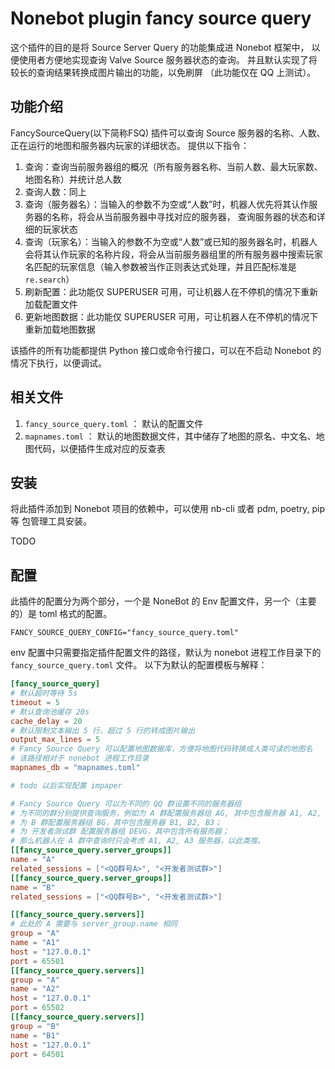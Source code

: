 # Nonebot plugin fancy source query

这个插件的目的是将 Source Server Query 的功能集成进 Nonebot 框架中，
以便使用者方便地实现查询 Valve Source 服务器状态的查询。
并且默认实现了将较长的查询结果转换成图片输出的功能，以免刷屏
（此功能仅在 QQ 上测试）。


## 功能介绍

FancySourceQuery(以下简称FSQ) 插件可以查询 Source 服务器的名称、人数、正在运行的地图和服务器内玩家的详细状态。
提供以下指令：

1. 查询：查询当前服务器组的概况（所有服务器名称、当前人数、最大玩家数、地图名称）并统计总人数
2. 查询人数：同上
3. 查询（服务器名）：当输入的参数不为空或“人数”时，机器人优先将其认作服务器的名称，将会从当前服务器中寻找对应的服务器，
    查询服务器的状态和详细的玩家状态
4. 查询（玩家名）：当输入的参数不为空或“人数”或已知的服务器名时，机器人会将其认作玩家的名称片段，将会从当前服务器组里的所有服务器中搜索玩家名匹配的玩家信息（输入参数被当作正则表达式处理，并且匹配标准是 `re.search`）
5. 刷新配置：此功能仅 SUPERUSER 可用，可让机器人在不停机的情况下重新加载配置文件
6. 更新地图数据：此功能仅 SUPERUSER 可用，可让机器人在不停机的情况下重新加载地图数据

该插件的所有功能都提供 Python 接口或命令行接口，可以在不启动 Nonebot 的情况下执行，以便调试。

## 相关文件

1. `fancy_source_query.toml` ： 默认的配置文件
2. `mapnames.toml` ： 默认的地图数据文件，其中储存了地图的原名、中文名、地图代码，以便插件生成对应的反查表

## 安装

将此插件添加到 Nonebot 项目的依赖中，可以使用 nb-cli 或者 pdm, poetry, pip 等
包管理工具安装。

TODO

## 配置

此插件的配置分为两个部分，一个是 NoneBot 的 Env 配置文件，另一个（主要的）是 toml 格式的配置。

```env
FANCY_SOURCE_QUERY_CONFIG="fancy_source_query.toml"
```

env 配置中只需要指定插件配置文件的路径，默认为 nonebot 进程工作目录下的 `fancy_source_query.toml` 文件。
以下为默认的配置模板与解释：

```toml
[fancy_source_query]
# 默认超时等待 5s
timeout = 5
# 默认查询池缓存 20s
cache_delay = 20
# 默认限制文本输出 5 行，超过 5 行的转成图片输出
output_max_lines = 5
# Fancy Source Query 可以配置地图数据库，方便将地图代码转换成人类可读的地图名
# 该路径相对于 nonebot 进程工作目录
mapnames_db = "mapnames.toml"

# todo 以后实现配置 impaper

# Fancy Source Query 可以为不同的 QQ 群设置不同的服务器组
# 为不同的群分别提供查询服务，例如为 A 群配置服务器组 AG, 其中包含服务器 A1, A2, A3；
# 为 B 群配置服务器组 BG，其中包含服务器 B1, B2, B3；
# 为 开发者测试群 配置服务器组 DEVG，其中包含所有服务器；
# 那么机器人在 A 群中查询时只会考虑 A1, A2, A3 服务器，以此类推。
[[fancy_source_query.server_groups]]
name = "A"
related_sessions = ["<QQ群号A>", "<开发者测试群>"]
[[fancy_source_query.server_groups]]
name = "B"
related_sessions = ["<QQ群号B>", "<开发者测试群>"]

[[fancy_source_query.servers]]
# 此处的 A 需要与 server_group.name 相同
group = "A"
name = "A1"
host = "127.0.0.1"
port = 65501
[[fancy_source_query.servers]]
group = "A"
name = "A2"
host = "127.0.0.1"
port = 65502
[[fancy_source_query.servers]]
group = "B"
name = "B1"
host = "127.0.0.1"
port = 64501
```
